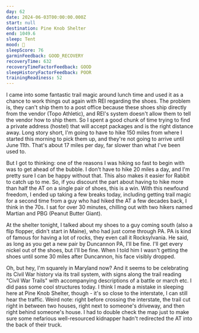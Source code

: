 ```yaml
---
day: 62
date: 2024-06-03T00:00:00.000Z
start: null
destination: Pine Knob Shelter
end: 1049.6
sleep: Tent
mood: 🙂
sleepScore: 76
garminFeedback: GOOD_RECOVERY
recoveryTime: 632
recoveryTimeFactorFeedback: GOOD
sleepHistoryFactorFeedback: POOR
trainingReadiness: 52
---
```

I came into some fantastic trail magic around lunch time and used it as a chance to work things out again with REI regarding the shoes. The problem is, they can't ship them to a post office because these shoes ship directly from the vendor (Topo Athletic), and REI's system doesn't allow them to tell the vendor how to ship them. So I spent a good chunk of time trying to find a private address (hostel) that will accept packages and is the right distance away. Long story short, I'm going to have to hike 150 miles from where I started this morning to pick them up, and they're not going to arrive until June 11th. That's about 17 miles per day, far slower than what I've been used to.

But I got to thinking: one of the reasons I was hiking so fast to begin with was to get ahead of the bubble. I don't have to hike 20 miles a day, and I'm pretty sure I can be happy without that. This also makes it easier for Rabbit to catch up to me. So, if you discount the part about having to hike more than half the AT on a single pair of shoes, this is a win. With this newfound freedom, I ended up taking a few breaks today, including getting trail magic for a second time from a guy who had hiked the AT a few decades back, I think in the 70s. I sat for over 30 minutes, chilling out with two hikers named Martian and PBG (Peanut Butter Giant).

At the shelter tonight, I talked about my shoes to a guy coming south (also a flip flopper, didn't start in Maine), who had just come through PA. PA is kind of famous for having a lot of rocks, they even call it Rocksylvania. He said, as long as you get a new pair by Duncannon PA, I'll be fine. I'll get every nickel out of the shoes, but I'll be fine. When I told him I wasn't getting the shoes until some 30 miles after Duncannon, his face visibly dropped.

Oh, but hey, I'm squarely in Maryland now? And it seems to be celebrating its Civil War history via its trail system, with signs along the trail reading "Civil War Trails" with accompanying descriptions of a battle or march etc. I did pass some cool structures today. I think I made a mistake in sleeping here at Pine Knob Shelter, though - it's so close to the interstate, I can still hear the traffic. Weird note: right before crossing the interstate, the trail cut right in between two houses, right next to someone's driveway, and then right behind someone's house. I had to double check the map just to make sure some nefarious well-resourced kidnapper hadn't redirected the AT into the back of their truck.
